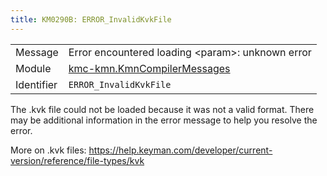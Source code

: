 ```yaml
---
title: KM0290B: ERROR_InvalidKvkFile
---
```


|            |           |
|------------|---------- |
| Message    | Error encountered loading &lt;param&gt;: unknown error |
| Module     | [kmc-kmn.KmnCompilerMessages](kmc-kmn.kmncompilermessages) |
| Identifier | `ERROR_InvalidKvkFile` |

The .kvk file could not be loaded because it was not a valid format. There
may be additional information in the error message to help you resolve the
error.

More on .kvk files: https://help.keyman.com/developer/current-version/reference/file-types/kvk
